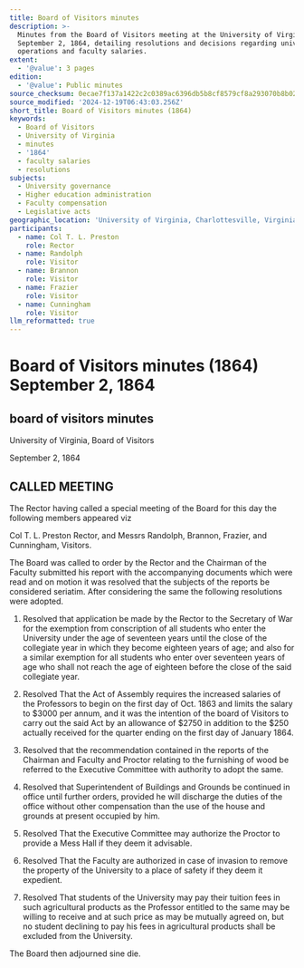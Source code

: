 ```yaml
---
title: Board of Visitors minutes
description: >-
  Minutes from the Board of Visitors meeting at the University of Virginia on
  September 2, 1864, detailing resolutions and decisions regarding university
  operations and faculty salaries.
extent:
  - '@value': 3 pages
edition:
  - '@value': Public minutes
source_checksum: 0ecae7f137a1422c2c0389ac6396db5b8cf8579cf8a293070b8b02685c3d868b
source_modified: '2024-12-19T06:43:03.256Z'
short_title: Board of Visitors minutes (1864)
keywords:
  - Board of Visitors
  - University of Virginia
  - minutes
  - '1864'
  - faculty salaries
  - resolutions
subjects:
  - University governance
  - Higher education administration
  - Faculty compensation
  - Legislative acts
geographic_location: 'University of Virginia, Charlottesville, Virginia'
participants:
  - name: Col T. L. Preston
    role: Rector
  - name: Randolph
    role: Visitor
  - name: Brannon
    role: Visitor
  - name: Frazier
    role: Visitor
  - name: Cunningham
    role: Visitor
llm_reformatted: true
---
```


Board of Visitors minutes (1864) September 2, 1864
==================================================

board of visitors minutes
-------------------------

University of Virginia, Board of Visitors

September 2, 1864

CALLED MEETING
--------------

The Rector having called a special meeting of the Board for this day the following members appeared viz

Col T. L. Preston Rector, and Messrs Randolph, Brannon, Frazier, and Cunningham, Visitors.

The Board was called to order by the Rector and the Chairman of the Faculty submitted his report with the accompanying documents which were read and on motion it was resolved that the subjects of the reports be considered seriatim. After considering the same the following resolutions were adopted.

1. Resolved that application be made by the Rector to the Secretary of War for the exemption from conscription of all students who enter the University under the age of seventeen years until the close of the collegiate year in which they become eighteen years of age; and also for a similar exemption for all students who enter over seventeen years of age who shall not reach the age of eighteen before the close of the said collegiate year.

2. Resolved That the Act of Assembly requires the increased salaries of the Professors to begin on the first day of Oct. 1863 and limits the salary to $3000 per annum, and it was the intention of the board of Visitors to carry out the said Act by an allowance of $2750 in addition to the $250 actually received for the quarter ending on the first day of January 1864.

3. Resolved that the recommendation contained in the reports of the Chairman and Faculty and Proctor relating to the furnishing of wood be referred to the Executive Committee with authority to adopt the same.

4. Resolved that Superintendent of Buildings and Grounds be continued in office until further orders, provided he will discharge the duties of the office without other compensation than the use of the house and grounds at present occupied by him.

5. Resolved That the Executive Committee may authorize the Proctor to provide a Mess Hall if they deem it advisable.

6. Resolved That the Faculty are authorized in case of invasion to remove the property of the University to a place of safety if they deem it expedient.

7. Resolved That students of the University may pay their tuition fees in such agricultural products as the Professor entitled to the same may be willing to receive and at such price as may be mutually agreed on, but no student declining to pay his fees in agricultural products shall be excluded from the University.

The Board then adjourned sine die.
